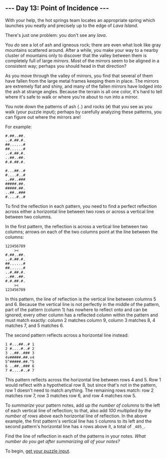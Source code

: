 ## --- Day 13: Point of Incidence ---

With your help, the hot springs team locates an appropriate spring which
launches you neatly and precisely up to the edge of  _Lava Island_.

There's just one problem: you don't see any  _lava_.

You  _do_  see a lot of ash and igneous rock; there are even what look like gray
mountains scattered around. After a while, you make your way to a nearby cluster
of mountains only to discover that the valley between them is completely full of
large  _mirrors_. Most of the mirrors seem to be aligned in a consistent way;
perhaps you should head in that direction?

As you move through the valley of mirrors, you find that several of them have
fallen from the large metal frames keeping them in place. The mirrors are
extremely flat and shiny, and many of the fallen mirrors have lodged into the
ash at strange angles. Because the terrain is all one color, it's hard to tell
where it's safe to walk or where you're about to run into a mirror.

You note down the patterns of ash (`.`) and rocks (`#`) that you see as you
walk (your puzzle input); perhaps by carefully analyzing these patterns, you can
figure out where the mirrors are!

For example:

```
#.##..##.
..#.##.#.
##......#
##......#
..#.##.#.
..##..##.
#.#.##.#.

#...##..#
#....#..#
..##..###
#####.##.
#####.##.
..##..###
#....#..#
```

To find the reflection in each pattern, you need to find a perfect reflection
across either a horizontal line between two rows or across a vertical line
between two columns.

In the first pattern, the reflection is across a vertical line between two
columns; arrows on each of the two columns point at the line between the
columns:

```
123456789
    ><   
#.##..##.
..#.##.#.
##......#
##......#
..#.##.#.
..##..##.
#.#.##.#.
    ><   
123456789
```

In this pattern, the line of reflection is the vertical line between columns 5
and 6. Because the vertical line is not perfectly in the middle of the pattern,
part of the pattern (column 1) has nowhere to reflect onto and can be ignored;
every other column has a reflected column within the pattern and must match
exactly: column 2 matches column 9, column 3 matches 8, 4 matches 7, and 5
matches 6.

The second pattern reflects across a horizontal line instead:

```
1 #...##..# 1
2 #....#..# 2
3 ..##..### 3
4v#####.##.v4
5^#####.##.^5
6 ..##..### 6
7 #....#..# 7
```

This pattern reflects across the horizontal line between rows 4 and 5. Row 1
would reflect with a hypothetical row 8, but since that's not in the pattern,
row 1 doesn't need to match anything. The remaining rows match: row 2 matches
row 7, row 3 matches row 6, and row 4 matches row 5.

To  _summarize_  your pattern notes, add up  _the number of columns_  to the
left of each vertical line of reflection; to that, also add  _100 multiplied by
the number of rows_  above each horizontal line of reflection. In the above
example, the first pattern's vertical line has  `5`  columns to its left and the
second pattern's horizontal line has  `4`  rows above it, a total of  `_405_`.

Find the line of reflection in each of the patterns in your notes.  _What number
do you get after summarizing all of your notes?_

To begin,  [get your puzzle input](https://adventofcode.com/2023/day/13/input).